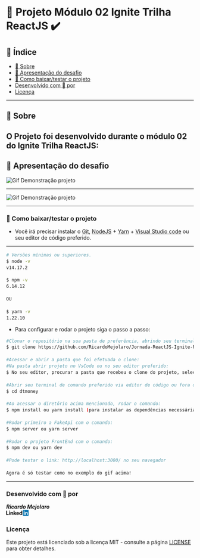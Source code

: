 <h1>🚀 Projeto Módulo 02 Ignite Trilha ReactJS ✔️</h1>

## 📑️ Índice

- [📝️ Sobre](#️-sobre)
- [🚀️ Apresentação do desafio](#️-apresentação-do-desafio)
- [💾️ Como baixar/testar o projeto](#️-como-baixartestar-o-projeto)
- [Desenvolvido com 💙️ por](#desenvolvido-com-️-por)
- [Licença](#licença)

---

## 📝️ Sobre

<h2>
    O Projeto foi desenvolvido durante o módulo 02 do Ignite Trilha ReactJS: 
</h2>

## 🚀️ Apresentação do desafio

<img src="public/gif-projeto-2.gif" alt="Gif Demonstração projeto" />
  
---

<img src="public/gif-projeto-2-2.gif" alt="Gif Demonstração projeto" />
  
---

### 💾️ Como baixar/testar o projeto

- Você irá precisar instalar o [Git](https://git-scm.com/), [NodeJS](https://nodejs.org/pt-br/download/) + [Yarn](https://classic.yarnpkg.com/en/docs/install/) + [Visual Studio code](https://code.visualstudio.com/) ou seu editor de código preferido.

---

```bash
# Versões mínimas ou superiores.
$ node -v
v14.17.2

$ npm -v 
6.14.12

OU

$ yarn -v 
1.22.10

```

- Para configurar e rodar o projeto siga o passo a passo:

```bash
#Clonar o repositório na sua pasta de preferência, abrindo seu terminal de preferência e rodando o comando:
$ git clone https://github.com/RicardoMejolaro/Jornada-ReactJS-Ignite-Rocketseat-Modulo-2

#Acessar e abrir a pasta que foi efetuada o clone:
#Na pasta abrir projeto no VsCode ou no seu editor preferido:
$ No seu editor, procurar a pasta que recebeu o clone do projeto, selecionar e abrir.

#Abrir seu terminal de comando preferido via editor de código ou fora do editor, após acessar a pasta (no passo acima), acessar a pasta do projeto onde abrirá a branch master do repositório, com o comando:  
$ cd dtmoney

#Ao acessar o diretório acima mencionado, rodar o comando:
$ npm install ou yarn install (para instalar as dependências necessárias)

#Rodar primeiro a FakeApi com o comando:
$ npm server ou yarn server

#Rodar o projeto FrontEnd com o comando:
$ npm dev ou yarn dev

#Pode testar o link: http://localhost:3000/ no seu navegador

Agora é só testar como no exemplo do gif acima!

```
---

### Desenvolvido com 💙️ por

***Ricardo Mejolaro*** 
<br/> 
<a href="https://www.linkedin.com/in/ricardo-mejolaro/">
<img src="public/linkedin.png">
</a>

### Licença

Este projeto está licenciado sob a licença MIT - consulte a página [LICENSE](https://opensource.org/licenses/MIT) para obter detalhes.
